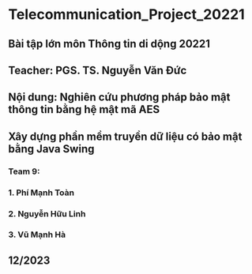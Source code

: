 # Telecommunication_Project_20221
## Bài tập lớn môn Thông tin di dộng 20221
## Teacher: PGS. TS. Nguyễn Văn Đức
## Nội dung: Nghiên cứu phương pháp bảo mật thông tin bằng hệ mật mã AES
##           Xây dựng phần mềm truyền dữ liệu có bảo mật bằng Java Swing

### Team 9:
### 1. Phí Mạnh Toàn
### 2. Nguyễn Hữu Linh
### 3. Vũ Mạnh Hà

## 12/2023
